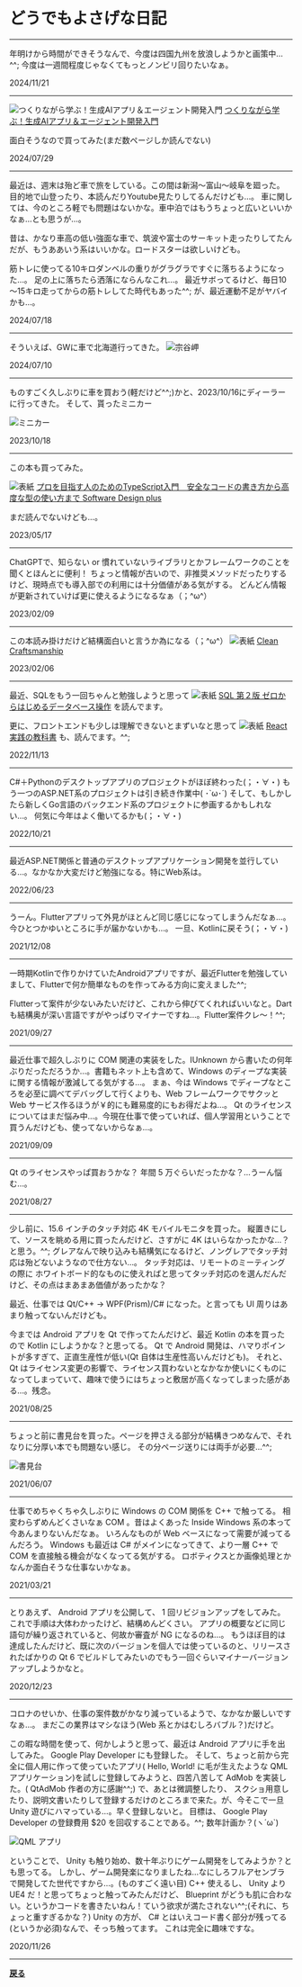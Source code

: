 # どうでもよさげな日記

***

年明けから時間ができそうなんで、今度は四国九州を放浪しようかと画策中…^^;
今度は一週間程度じゃなくてもっとノンビリ回りたいなぁ。

2024/11/21

***

![つくりながら学ぶ！生成AIアプリ＆エージェント開発入門](img/2024-07-29-08-39-51.png)
[つくりながら学ぶ！生成AIアプリ＆エージェント開発入門](https://www.amazon.co.jp/gp/product/B0D6VWX1T8/ref=ppx_yo_dt_b_d_asin_title_351_o00?ie=UTF8&psc=1)

面白そうなので買ってみた(まだ数ページしか読んでない)

2024/07/29

***

最近は、週末は殆ど車で旅をしている。この間は新潟～富山～岐阜を廻った。
目的地で山登ったり、本読んだりYoutube見たりしてるんだけども…。
車に関しては、今のところ軽でも問題はないかな。車中泊ではもうちょっと広いといいかなぁ…とも思うが…。

昔は、かなり車高の低い強面な車で、筑波や富士のサーキット走ったりしてたんだが、もうああいう系はいいかな。ロードスターは欲しいけども。

筋トレに使ってる10キロダンベルの重りがグラグラですぐに落ちるようになった…。
足の上に落ちたら洒落にならんなこれ…。
最近サボってるけど、毎日10～15キロ走ってからの筋トレしてた時代もあった^^;
が、最近運動不足がヤバイかも…。

2024/07/18

***

そういえば、GWに車で北海道行ってきた。
![宗谷岬](img/souyamisaki.jpg)

2024/07/10

***

ものすごく久しぶりに車を買おう(軽だけど^^;)かと、2023/10/16にディーラーに行ってきた。
そして、貰ったミニカー

![ミニカー](img/2023-10-18-20-32-57.png)

2023/10/18

***

この本も買ってみた。

![表紙](https://m.media-amazon.com/images/I/51BhhfT6IyL._SX260_.jpg)
[プロを目指す人のためのTypeScript入門　安全なコードの書き方から高度な型の使い方まで Software Design plus](https://www.amazon.co.jp/%E3%83%97%E3%83%AD%E3%82%92%E7%9B%AE%E6%8C%87%E3%81%99%E4%BA%BA%E3%81%AE%E3%81%9F%E3%82%81%E3%81%AETypeScript%E5%85%A5%E9%96%80-%E5%AE%89%E5%85%A8%E3%81%AA%E3%82%B3%E3%83%BC%E3%83%89%E3%81%AE%E6%9B%B8%E3%81%8D%E6%96%B9%E3%81%8B%E3%82%89%E9%AB%98%E5%BA%A6%E3%81%AA%E5%9E%8B%E3%81%AE%E4%BD%BF%E3%81%84%E6%96%B9%E3%81%BE%E3%81%A7-Software-Design-plus-%E9%88%B4%E6%9C%A8-ebook/dp/B09Y527YPV/ref=sr_1_5?__mk_ja_JP=%E3%82%AB%E3%82%BF%E3%82%AB%E3%83%8A&crid=L4PWTWU0BTRQ&keywords=typescript&qid=1684280617&sprefix=typescript%2Caps%2C150&sr=8-5)

まだ読んでないけども…。

2023/05/17

***

ChatGPTで、知らない or 慣れていないライブラリとかフレームワークのことを聞くとほんとに便利！
ちょっと情報が古いので、非推奨メソッドだったりするけど、現時点でも導入部での利用には十分価値がある気がする。
どんどん情報が更新されていけば更に使えるようになるなぁ（；\^ω^）

2023/02/09

***

この本読み掛けだけど結構面白いと言うか為になる（；\^ω^）
![表紙](https://m.media-amazon.com/images/I/41E7wI9N9ZL.jpg)
[Clean Craftsmanship](https://www.amazon.co.jp/gp/product/B0B9LPZ4R7/ref=ppx_yo_dt_b_d_asin_title_o00?ie=UTF8&psc=1)

2023/02/06

***

最近、SQLをもう一回ちゃんと勉強しようと思って
![表紙](https://m.media-amazon.com/images/I/51N++ifzamL.jpg)
[SQL 第２版 ゼロからはじめるデータベース操作](https://www.amazon.co.jp/SQL-%E7%AC%AC2%E7%89%88-%E3%82%BC%E3%83%AD%E3%81%8B%E3%82%89%E3%81%AF%E3%81%98%E3%82%81%E3%82%8B%E3%83%87%E3%83%BC%E3%82%BF%E3%83%99%E3%83%BC%E3%82%B9%E6%93%8D%E4%BD%9C-%E3%83%9F%E3%83%83%E3%82%AF-ebook/dp/B01HD5VWWO/ref=tmm_kin_swatch_0?_encoding=UTF8&qid=&sr=)
を読んでます。

更に、フロントエンドも少しは理解できないとまずいなと思って
![表紙](https://m.media-amazon.com/images/I/51Y0-P+m94L.jpg)
[React 実践の教科書](https://www.amazon.co.jp/%E3%83%A2%E3%83%80%E3%83%B3JavaScript%E3%81%AE%E5%9F%BA%E6%9C%AC%E3%81%8B%E3%82%89%E5%A7%8B%E3%82%81%E3%82%8B-React%E5%AE%9F%E8%B7%B5%E3%81%AE%E6%95%99%E7%A7%91%E6%9B%B8-%EF%BC%88%E6%9C%80%E6%96%B0ReactHooks%E5%AF%BE%E5%BF%9C%EF%BC%89-%E3%81%98%E3%82%83%E3%81%91%E3%81%87%EF%BC%88%E5%B2%A1%E7%94%B0-%E6%8B%93%E5%B7%B3%EF%BC%89-ebook/dp/B09BV2HGN3/ref=sr_1_1?keywords=react+%E5%AE%9F%E8%B7%B5%E3%81%AE%E6%95%99%E7%A7%91%E6%9B%B8&qid=1668315866&qu=eyJxc2MiOiIxLjI2IiwicXNhIjoiMS4wNiIsInFzcCI6IjAuOTYifQ%3D%3D&s=digital-text&sprefix=React+%E5%AE%9F%E8%B7%B5%E3%81%AE%2Cdigital-text%2C131&sr=1-1)
も、読んでます。^^;

2022/11/13

***

C#＋Pythonのデスクトップアプリのプロジェクトがほぼ終わった(；・∀・)
もう一つのASP.NET系のプロジェクトは引き続き作業中( ･`ω･´)
そして、もしかしたら新しくGo言語のバックエンド系のプロジェクトに参画するかもしれない…。
何気に今年はよく働いてるかも(；・∀・)

2022/10/21

***

最近ASP.NET関係と普通のデスクトップアプリケーション開発を並行している…。なかなか大変だけど勉強になる。特にWeb系は。

2022/06/23

***

うーん。Flutterアプリって外見がほとんど同じ感じになってしまうんだなぁ…。今ひとつかゆいところに手が届かないかも…。
一旦、Kotlinに戻そう(；・∀・)

2021/12/08

***

一時期Kotlinで作りかけていたAndroidアプリですが、最近Flutterを勉強していまして、Flutterで何か簡単なものを作ってみる方向に変えました^^;

Flutterって案件が少ないみたいだけど、これから伸びてくれればいいなと。Dartも結構奥が深い言語ですがやっぱりマイナーですね…。Flutter案件クレ～！^^;

2021/09/27

***

最近仕事で超久しぶりに COM 関連の実装をした。IUnknown から書いたの何年ぶりだっただろうか…。書籍もネット上も含めて、Windows のディープな実装に関する情報が激減してる気がする…。
まぁ、今は Windows でディープなところを必至に調べてデバッグして行くよりも、Web フレームワークでサクッと Web サービス作るほうが￥的にも難易度的にもお得だよね…。
Qt のライセンスについてはまだ悩み中…。今現在仕事で使っていれば、個人学習用ということで買うんだけども、使ってないからなぁ…。

2021/09/09

***

Qt のライセンスやっぱ買おうかな？ 年間 5 万ぐらいだったかな？…うーん悩む…。

2021/08/27

***

少し前に、15.6 インチのタッチ対応 4K モバイルモニタを買った。
縦置きにして、ソースを眺める用に買ったんだけど、さすがに 4K はいらなかったかな…？と思う。^^;
グレアなんで映り込みも結構気になるけど、ノングレアでタッチ対応は殆どないようなので仕方ない…。
タッチ対応は、リモートのミーティングの際に ホワイトボード的なものに使えればと思ってタッチ対応のを選んだんだけど、その点はまあまあ価値があったかな？

最近、仕事では Qt/C++ → WPF(Prism)/C# になった。と言っても UI 周りはあまり触ってないんだけども。

今までは Android アプリを Qt で作ってたんだけど、最近 Kotlin の本を買ったので Kotlin にしようかな？と思ってる。
Qt で Android 開発は、ハマりポイントが多すぎて、正直生産性が低い(Qt 自体は生産性高いんだけども)。
それと、Qt はライセンス変更の影響で、ライセンス買わないとなかなか使いにくものになってしまっていて、趣味で使うにはちょっと敷居が高くなってしまった感がある…。残念。

2021/08/25

***

ちょっと前に書見台を買った。ページを押さえる部分が結構きつめなんで、それなりに分厚い本でも問題ない感じ。
その分ページ送りには両手が必要…^^;

![書見台](./img/書見台.jpg)

2021/06/07

***

仕事でめちゃくちゃ久しぶりに Windows の COM 関係を C++ で触ってる。
相変わらずめんどくさいなぁ COM 。昔はよくあった Inside Windows 系の本って今あんまりないんだなぁ。
いろんなものが Web ベースになって需要が減ってるんだろう。
Windows も最近は C# がメインになってきて、より一層 C++ で COM を直接触る機会がなくなってる気がする。
ロボティクスとか画像処理とかなんか面白そうな仕事ないかなぁ。

2021/03/21

***

とりあえず、 Android アプリを公開して、 1 回リビジョンアップをしてみた。
これで手順は大体わかったけど、結構めんどくさい。
アプリの概要などに同じ語句が繰り返されていると、何故か審査が NG になるのね…。
もうほぼ目的は達成したんだけど、既に次のバージョンを個人では使っているのと、リリースされたばかりの Qt 6 でビルドしてみたいのでもう一回ぐらいマイナーバージョンアップしようかなと。

2020/12/23

***

コロナのせいか、仕事の案件数がかなり減っているようで、なかなか厳しいですなぁ…。
まだこの業界はマシなほう(Web 系とかはむしろバブル？)だけど。

この暇な時間を使って、何かしようと思って、最近は Android アプリに手を出してみた。
Google Play Developer にも登録した。
そして、ちょっと前から完全に個人用に作って使っていたアプリ( Hello, World! に毛が生えたような QML アプリケーション)を試しに登録してみようと、四苦八苦して AdMob を実装した。( QtAdMob 作者の方に感謝^^;)
で、あとは微調整したり、 スクショ用意したり、説明文書いたりして登録するだけのところまで来た。が、今そこで一旦 Unity 遊びにハマっている…。早く登録しないと。
目標は、 Google Play Developer の登録費用 $20 を回収することである。^^;
数年計画か？(ヽ´ω`)

![QML アプリ](img/1.png)

ということで、 Unity も触り始め、数十年ぶりにゲーム開発をしてみようか？とも思ってる。
しかし、ゲーム開発楽になりましたね…なにしろフルアセンブラで開発してた世代ですから…。(ものすごく遠い目)
C++ 使えるし、 Unity より UE4 だ！と思ってちょっと触ってみたんだけど、 Blueprint がどうも肌に合わない。というかコードを書きたいねん！ていう欲求が満たされない^^;(それに、ちょっと重すぎるかな？)
Unity の方が、 C# とはいえコード書く部分が残ってる(というか必須)なんで、そっち触ってます。
これは完全に趣味ですな。

2020/11/26

***

**[戻る](../index.md)**
